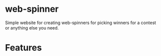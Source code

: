 # web-spinner
Simple website for creating web-spinners for picking winners for a contest or anything else you need.

<h1>Features</h1>
